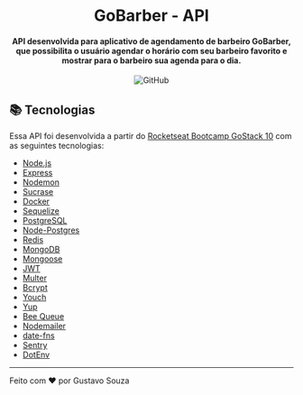 <h1 align="center">
    GoBarber - API
</h1>

<h4 align="center">
  API desenvolvida para aplicativo de agendamento de barbeiro GoBarber, que possibilita o usuário agendar o horário com seu barbeiro favorito e mostrar para o barbeiro sua agenda para o dia.
</h4>
<p align="center">
  <img alt="GitHub" src="https://img.shields.io/github/license/eugustavo/gobarber-api.svg">
</p>

## :books: Tecnologias

Essa API foi desenvolvida a partir do [Rocketseat Bootcamp GoStack 10](https://rocketseat.com.br/bootcamp) com as seguintes tecnologias:

-  [Node.js][nodejs]
-  [Express](https://expressjs.com/)
-  [Nodemon](https://nodemon.io/)
-  [Sucrase](https://github.com/alangpierce/sucrase)
-  [Docker](https://www.docker.com/docker-community)
-  [Sequelize](http://docs.sequelizejs.com/)
-  [PostgreSQL](https://www.postgresql.org/)
-  [Node-Postgres](https://www.npmjs.com/package/pg)
-  [Redis](https://redis.io/)
-  [MongoDB](https://www.mongodb.com/)
-  [Mongoose](https://mongoosejs.com/)
-  [JWT](https://jwt.io/)
-  [Multer](https://github.com/expressjs/multer)
-  [Bcrypt](https://www.npmjs.com/package/bcrypt)
-  [Youch](https://www.npmjs.com/package/youch)
-  [Yup](https://www.npmjs.com/package/yup)
-  [Bee Queue](https://www.npmjs.com/package/bcrypt)
-  [Nodemailer](https://nodemailer.com/about/)
-  [date-fns](https://date-fns.org/)
-  [Sentry](https://sentry.io/)
-  [DotEnv](https://www.npmjs.com/package/dotenv)

---

Feito com ♥ por Gustavo Souza

[nodejs]: https://nodejs.org/
[yarn]: https://yarnpkg.com/
[vceditconfig]: https://marketplace.visualstudio.com/items?itemName=EditorConfig.EditorConfig
